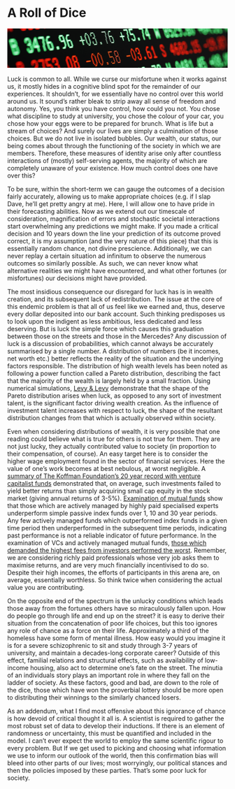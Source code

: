 # A Roll of Dice

![](images/dice_ticker.jpeg)

Luck is common to all. While we curse our misfortune when it works against us, it mostly hides in a cognitive blind spot for the remainder of our experiences. It shouldn’t, for we essentially have no control over this world around us. It sound’s rather bleak to strip away all sense of freedom and autonomy. Yes, you think you have control, how could you not. You chose what discipline to study at university, you chose the colour of your car, you chose how your eggs were to be prepared for brunch. What is life but a stream of choices? And surely our lives are simply a culmination of those choices. But we do not live in isolated bubbles. Our wealth, our status, our being comes about through the functioning of the society in which we are members. Therefore, these measures of identity arise only after countless interactions of (mostly) self-serving agents, the majority of which are completely unaware of your existence. How much control does one have over this?

To be sure, within the short-term we can gauge the outcomes of a decision fairly accurately, allowing us to make appropriate choices (e.g. if I slap Dave, he’ll get pretty angry at me). Here, I will allow one to have pride in their forecasting abilities. Now as we extend out our timescale of consideration, magnification of errors and stochastic societal interactions start overwhelming any predictions we might make. If you made a critical decision and 10 years down the line your prediction of its outcome proved correct, it is my assumption (and the very nature of this piece) that this is essentially random chance, not divine prescience. Additionally, we can never replay a certain situation ad infinitum to observe the numerous outcomes so similarly possible. As such, we can never know what alternative realities we might have encountered, and what other fortunes (or misfortunes) our decisions might have provided.

The most insidious consequence our disregard for luck has is in wealth creation, and its subsequent lack of redistribution. The issue at the core of this endemic problem is that all of us feel like we earned and, thus, deserve every dollar deposited into our bank account. Such thinking predisposes us to look upon the indigent as less ambitious, less dedicated and less deserving. But is luck the simple force which causes this graduation between those on the streets and those in the Mercedes? Any discussion of luck is a discussion of probabilities, which cannot always be accurately summarised by a single number. A distribution of numbers (be it incomes, net worth etc.) better reflects the reality of the situation and the underlying factors responsible. The distribution of high wealth levels has been noted as following a power function called a Pareto distribution, describing the fact that the majority of the wealth is largely held by a small fraction. Using numerical simulations, [Levy & Levy](www.mitpressjournals.org/doi/abs/10.1162/003465303322369830?journalCode=rest) demonstrate that the shape of the Pareto distribution arises when luck, as opposed to any sort of investment talent, is the significant factor driving wealth creation. As the influence of investment talent increases with respect to luck, the shape of the resultant distribution changes from that which is actually observed within society.

Even when considering distributions of wealth, it is very possible that one reading could believe what is true for others is not true for them. They are not just lucky, they actually contributed value to society (in proportion to their compensation, of course). An easy target here is to consider the higher wage employment found in the sector of financial services. Here the value of one’s work becomes at best nebulous, at worst negligible. A [summary of The Koffman Foundation’s 20 year record with venture capitalist funds](https://www.kauffman.org/entrepreneurship/reports/we-have-met-the-enemy-and-he-is-us/) demonstrated that, on average, such investments failed to yield better returns than simply acquiring small cap equity in the stock market (giving annual returns of 3-5%). [Examination of mutual funds](https://onlinelibrary.wiley.com/doi/abs/10.1111/j.0732-8516.2005.00090.x) show that those which are actively managed by highly paid specialised experts underperform simple passive index funds over 1, 10 and 30 year periods. Any few actively managed funds which outperformed index funds in a given time period then underperformed in the subsequent time periods, indicating past performance is not a reliable indicator of future performance. In the examination of VCs and actively managed mutual funds, [those which demanded the highest fees from investors performed the worst](http://hkbeta.morningstar.com/ods_images/2015Jun_Morningstar%20Active-Passive%20Barometer.pdf). Remember, we are considering richly paid professionals whose very job asks them to maximise returns, and are very much financially incentivised to do so. Despite their high incomes, the efforts of participants in this arena are, on average, essentially worthless. So think twice when considering the actual value you are contributing.

On the opposite end of the spectrum is the unlucky conditions which leads those away from the fortunes others have so miraculously fallen upon. How do people go through life and end up on the street? it is easy to derive their situation from the concatenation of poor life choices, but this too ignores any role of chance as a force on their life. Approximately a third of the homeless have some form of mental illness. How easy would you imagine it is for a severe schizophrenic to sit and study through 3-7 years of university, and maintain a decades-long corporate career? Outside of this effect, familial relations and structural effects, such as availability of low-income housing, also act to determine one’s fate on the street. The minutia of an individuals story plays an important role in where they fall on the ladder of society. As these factors, good and bad, are down to the role of the dice, those which have won the proverbial lottery should be more open to distributing their winnings to the similarly chanced losers.

As an addendum, what I find most offensive about this ignorance of chance is how devoid of critical thought it all is. A scientist is required to gather the most robust set of data to develop their inductions. If there is an element of randomness or uncertainty, this must be quantified and included in the model. I can’t ever expect the world to employ the same scientific rigour to every problem. But If we get used to picking and choosing what information we use to inform our outlook of the world, then this confirmation bias will bleed into other parts of our lives; most worryingly, our political stances and then the policies imposed by these parties. That’s some poor luck for society.
